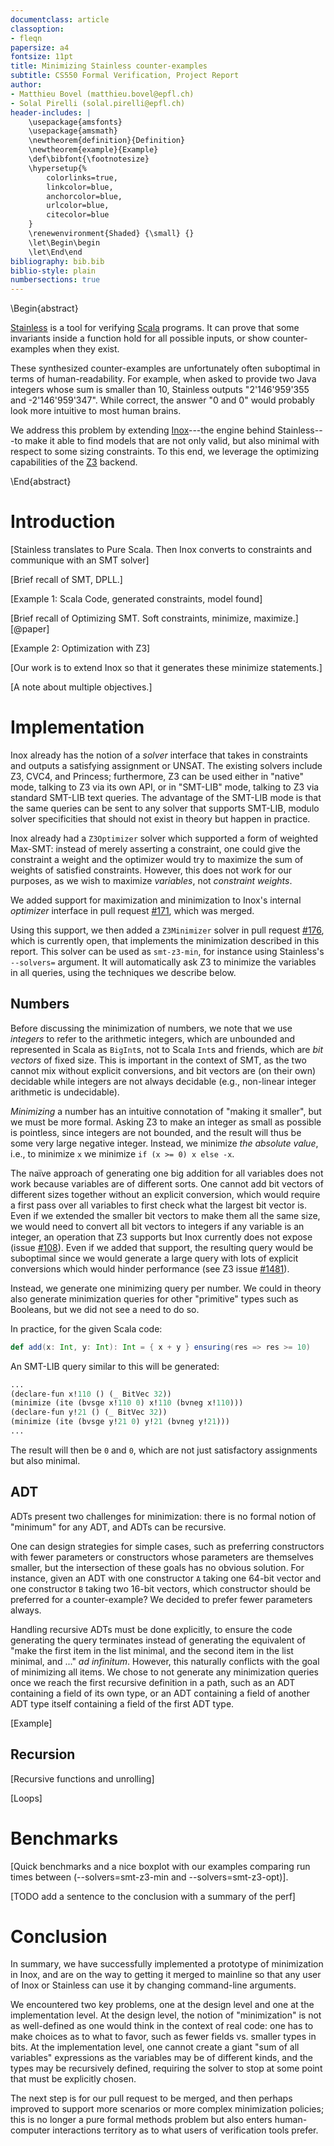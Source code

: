 ```yaml
---
documentclass: article
classoption:
- fleqn
papersize: a4
fontsize: 11pt
title: Minimizing Stainless counter-examples
subtitle: CS550 Formal Verification, Project Report
author:
- Matthieu Bovel (matthieu.bovel@epfl.ch)
- Solal Pirelli (solal.pirelli@epfl.ch)
header-includes: |
    \usepackage{amsfonts}
    \usepackage{amsmath}
    \newtheorem{definition}{Definition}
    \newtheorem{example}{Example}
    \def\bibfont{\footnotesize}
    \hypersetup{%
        colorlinks=true,
        linkcolor=blue,
        anchorcolor=blue,
        urlcolor=blue,
        citecolor=blue
    }
    \renewenvironment{Shaded} {\small} {}
    \let\Begin\begin
    \let\End\end
bibliography: bib.bib
biblio-style: plain
numbersections: true
---
```


\Begin{abstract}

[Stainless](https://stainless.epfl.ch) is a tool for verifying [Scala](https://www.scala-lang.org) programs. It can prove that some
invariants inside a function hold for all possible inputs, or show counter-examples
when they exist.

These synthesized counter-examples are unfortunately often
suboptimal in terms of human-readability. For example, when asked to provide two
Java integers whose sum is smaller than 10, Stainless outputs "2'146'959'355 and
-2'146'959'347". While correct, the answer "0 and 0" would probably look more
intuitive to most human brains.

We address this problem by extending [Inox](https://github.com/epfl-lara/inox)---the engine behind Stainless---to
make it able to find models that are not only valid, but also minimal with
respect to some sizing constraints. To this end, we leverage the optimizing
capabilities of the [Z3](https://github.com/Z3Prover/z3) backend.

\End{abstract}

# Introduction

[Stainless translates to Pure Scala. Then Inox converts to constraints and
communique with an SMT solver]

[Brief recall of SMT, DPLL.]

[Example 1: Scala Code, generated constraints, model found]

[Brief recall of Optimizing SMT. Soft constraints, minimize, maximize.] [@paper]

[Example 2: Optimization with Z3]

[Our work is to extend Inox so that it generates these minimize statements.]

[A note about multiple objectives.]

# Implementation

Inox already has the notion of a _solver_ interface that takes in constraints and outputs a satisfying assignment or UNSAT.
The existing solvers include Z3, CVC4, and Princess; furthermore, Z3 can be used either in "native" mode, talking to Z3
via its own API, or in "SMT-LIB" mode, talking to Z3 via standard SMT-LIB text queries.
The advantage of the SMT-LIB mode is that the same queries can be sent to any solver that supports SMT-LIB, modulo solver
specificities that should not exist in theory but happen in practice.

Inox already had a `Z3Optimizer` solver which supported a form of weighted Max-SMT: instead of merely asserting a constraint,
one could give the constraint a weight and the optimizer would try to maximize the sum of weights of satisfied constraints.
However, this does not work for our purposes, as we wish to maximize _variables_, not _constraint weights_.

We added support for maximization and minimization to Inox's internal _optimizer_ interface in pull request [#171](https://github.com/epfl-lara/inox/pull/171),
which was merged.

Using this support, we then added a `Z3Minimizer` solver in pull request [#176](https://github.com/epfl-lara/inox/pull/176),
which is currently open, that implements the minimization described in this report.
This solver can be used as `smt-z3-min`, for instance using Stainless's `--solvers=` argument.
It will automatically ask Z3 to minimize the variables in all queries, using the techniques we describe below.


## Numbers

Before discussing the minimization of numbers, we note that we use _integers_ to refer to the arithmetic integers,
which are unbounded and represented in Scala as `BigInt`s, not to Scala `Int`s and friends, which are _bit vectors_
of fixed size. This is important in the context of SMT, as the two cannot mix without explicit conversions, and
bit vectors are (on their own) decidable while integers are not always decidable (e.g., non-linear integer arithmetic is undecidable).

_Minimizing_ a number has an intuitive connotation of "making it smaller", but we must be more formal.
Asking Z3 to make an integer as small as possible is pointless, since integers are not bounded, and the result will
thus be some very large negative integer.
Instead, we minimize _the absolute value_, i.e., to minimize `x` we minimize `if (x >= 0) x else -x`.

The naïve approach of generating one big addition for all variables does not work because variables are of different sorts.
One cannot add bit vectors of different sizes together without an explicit conversion, which would require a first pass over
all variables to first check what the largest bit vector is.
Even if we extended the smaller bit vectors to make them all the same size, we would need to convert all bit vectors to integers
if any variable is an integer, an operation that Z3 supports but Inox currently does not expose (issue [#108](https://github.com/epfl-lara/inox/issues/108)).
Even if we added that support, the resulting query would be suboptimal since we would generate a large query with lots of explicit conversions
which would hinder performance (see Z3 issue [#1481](https://github.com/Z3Prover/z3/issues/1481)).

Instead, we generate one minimizing query per number.
We could in theory also generate minimization queries for other "primitive" types such as Booleans, but we did not see a need to do so.

In practice, for the given Scala code:
```scala
def add(x: Int, y: Int): Int = { x + y } ensuring(res => res >= 10)
```

An SMT-LIB query similar to this will be generated:
```lisp
...
(declare-fun x!110 () (_ BitVec 32))
(minimize (ite (bvsge x!110 0) x!110 (bvneg x!110)))
(declare-fun y!21 () (_ BitVec 32))
(minimize (ite (bvsge y!21 0) y!21 (bvneg y!21)))
...
```

The result will then be `0` and `0`, which are not just satisfactory assignments but also minimal.

## ADT

ADTs present two challenges for minimization: there is no formal notion of "minimum" for any ADT, and ADTs can be recursive.

One can design strategies for simple cases, such as preferring constructors with fewer parameters or constructors whose
parameters are themselves smaller, but the intersection of these goals has no obvious solution.
For instance, given an ADT with one constructor `A` taking one 64-bit vector and one constructor `B` taking two 16-bit vectors,
which constructor should be preferred for a counter-example?
We decided to prefer fewer parameters always.

Handling recursive ADTs must be done explicitly, to ensure the code generating the query terminates instead of generating the equivalent of
"make the first item in the list minimal, and the second item in the list minimal, and ..." _ad infinitum_.
However, this naturally conflicts with the goal of minimizing all items.
We chose to not generate any minimization queries once we reach the first recursive definition in a path, such as an ADT containing a field
of its own type, or an ADT containing a field of another ADT type itself containing a field of the first ADT type.

[Example]

## Recursion

[Recursive functions and unrolling]

[Loops]

# Benchmarks

[Quick benchmarks and a nice boxplot with our examples comparing run times between
(--solvers=smt-z3-min and --solvers=smt-z3-opt)].

[TODO add a sentence to the conclusion with a summary of the perf]

# Conclusion

In summary, we have successfully implemented a prototype of minimization in Inox, and are on the way to getting it merged to mainline so that
any user of Inox or Stainless can use it by changing command-line arguments.

We encountered two key problems, one at the design level and one at the implementation level.
At the design level, the notion of "minimization" is not as well-defined as one would think in the context of real code: one has to make choices
as to what to favor, such as fewer fields vs. smaller types in bits.
At the implementation level, one cannot create a giant "sum of all variables" expressions as the variables may be of different kinds, and the types
may be recursively defined, requiring the solver to stop at some point that must be explicitly chosen.

The next step is for our pull request to be merged, and then perhaps improved to support more scenarios or more complex minimization policies;
this is no longer a pure formal methods problem but also enters human-computer interactions territory as to what users of verification tools prefer.
